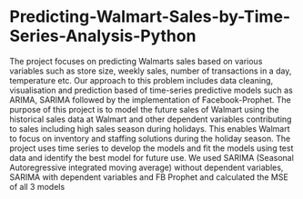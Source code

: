 # Predicting-Walmart-Sales-by-Time-Series-Analysis-Python
The project focuses on predicting Walmarts sales based on various variables such as store size, weekly sales, number of transactions in a day, temperature etc. Our approach to this problem includes data cleaning, visualisation and prediction based of time-series predictive models such as ARIMA, SARIMA followed by the implementation of Facebook-Prophet.
The purpose of this project is to model the future sales of Walmart using the historical sales data at Walmart and other dependent variables contributing to sales including high sales season during holidays. This enables Walmart to focus on inventory and staffing solutions during the holiday season. The project uses time series to develop the models and fit the models using test data and identify the best model for future use. We used SARIMA (Seasonal Autoregressive integrated moving average) without dependent variables, SARIMA with dependent variables and FB Prophet and calculated the MSE of all 3 models
